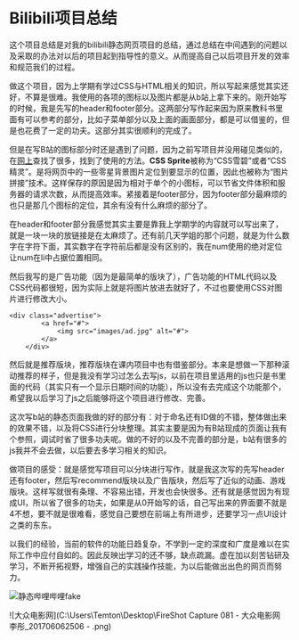 # Bilibili项目总结

​		这个项目总结是对我的bilibili静态网页项目的总结，通过总结在中间遇到的问题以及采取的办法对以后的项目起到指导性的意义。从而提高自己以后项目开发的效率和规范我们的过程。

​		做这个项目，因为上学期有学过CSS与HTML相关的知识，所以写起来感觉其实还好，不算是很难。我使用的各项的图标以及图片都是从b站上拿下来的。刚开始写的时候，我是先写的header和footer部分。这两部分写作起来因为原来教科书里面有可以参考的部分，比如子菜单部分以及上面的画面部分，都是可以借鉴的，但是也花费了一定的功夫。这部分其实很顺利的完成了。

​		但是在写B站的图标部分时还是遇到了问题，因为之前写项目并没用碰见类似的，在[网上](https://juejin.im/post/5a77fc176fb9a0634b4d5518)查找了很多，找到了使用的方法。**CSS Sprite**被称为“CSS雪碧”或者“CSS精灵”。是将网页中的一些零星背景图片定位到要显示的位置，因此也被称为“图片拼接”技术。这样保存的原因是因为相对于单个的小图标，可以节省文件体积和服务器的请求次数，从而提高效率。紧接着是footer部分，因为footer部分最麻烦的也只是那几个图标的定位，其余有没有什么麻烦的部分了。

​		在header和footer部分我感觉其实主要是靠我上学期学的内容就可以写出来了，就是一块一块的放链接是在太麻烦了。还有前几天学姐的那个问题，就是为什么数字在字符下面，其实数字在字符前后都是没有区别的，我在num使用的绝对定位让num在li中占据位置相同。

​		然后我写的是广告功能（因为是最简单的版块了），广告功能的HTML代码以及CSS代码都很短，因为实际上就是将图片放进去就好了，不过也要使用CSS对图片进行修改大小。

```
<div class="advertise">
        <a href="#">
            <img src="images/ad.jpg" alt="#">
        </a>
    </div>
```

​		然后就是推荐版块，推荐版块在课内项目中也有借鉴部分。本来是想做一下那种滚动推荐的样子，但是我没有学习过怎么去写js，以前在项目里适用的js也只是书里面的代码（其实只有一个显示日期时间的功能），所以没有去完成这个功能那个，希望我以后学习了js之后能够将这个项目进行修改、完善。

​		这次写b站的静态页面我做的好的部分有：对于命名还有ID做的不错，整体做出来的效果不错，以及将CSS进行分块整理。其实主要是因为有B站现成的页面让我有个参照，调试时省了很多功夫呢。做的不好的以及不完善的部分是，b站有很多的js我并不会去做，以后要去多学习相关的知识。

​		做项目的感受：就是感觉写项目可以分块进行写作，就是我这次写的先写header还有footer，然后写recommend版块以及广告版块，然后写了近似的动画、游戏版块。这样写就很有条理、不容易出错，开发也会快很多。还有就是感觉因为有现成UI，所以省了很多的功夫，如果是从0开始写的话，自己写出来的界面要不就是4不想，要不就是很难看，感觉自己要想在前端上有所进步，还要学习一点UI设计之类的东东。

​		以我们的经验，当前的软件的功能日趋复杂，不学到一定的深度和广度是难以在实际工作中应付自如的。因此反映出学习的还不够，缺点疏漏。虚在加以刻苦钻研及学习，不断开拓视野，增强自己的实践操作技能，为以后能做出出色的网页而努力。

![静态哔哩哔哩fake](C:\Users\Temton\Desktop\下载.png)



![大众电影网](C:\Users\Temton\Desktop\FireShot Capture 081 - 大众电影网 李彤_201706062506 - .png)